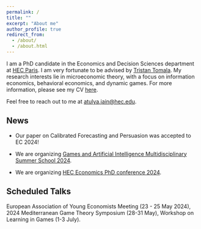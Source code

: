 ```yaml
---
permalink: /
title: ""
excerpt: "About me"
author_profile: true
redirect_from: 
  - /about/
  - /about.html
---
```



I am a PhD candidate in the Economics and Decision Sciences department at <a href="https://www.hec.edu/en/faculty-research/faculty-directory/faculty-member/jain-atulya">  HEC Paris</a>. I am very fortunate to be advised by <a href="https://sites.google.com/site/tristantomala2/home?authuser=0"> Tristan Tomala</a>. My research interests lie in microeconomic theory, with a focus on information economics, behavioral economics, and dynamic games.  For more information, please see my CV  <a href="https://atulya-jain.github.io/files/resume_jain.pdf"> here</a>.  

Feel free to reach out to me at <a href="mailto:atulya.jain@hec.edu">atulya.jain@hec.edu</a>.




## News

  - Our paper on Calibrated Forecasting and Persuasion was accepted to EC 2024!

 - We are organizing  [Games and Artificial Intelligence Multidisciplinary Summer School 2024](https://www.gaimss24.org/).

 - We are organizing [HEC Economics PhD conference 2024](https://sites.google.com/view/hecon/home).

## Scheduled Talks
 
 European Association of Young Economists Meeting (23 - 25 May 2024), 2024 Mediterranean Game Theory Symposium (28-31 May), Workshop on Learning in Games (1-3 July).




